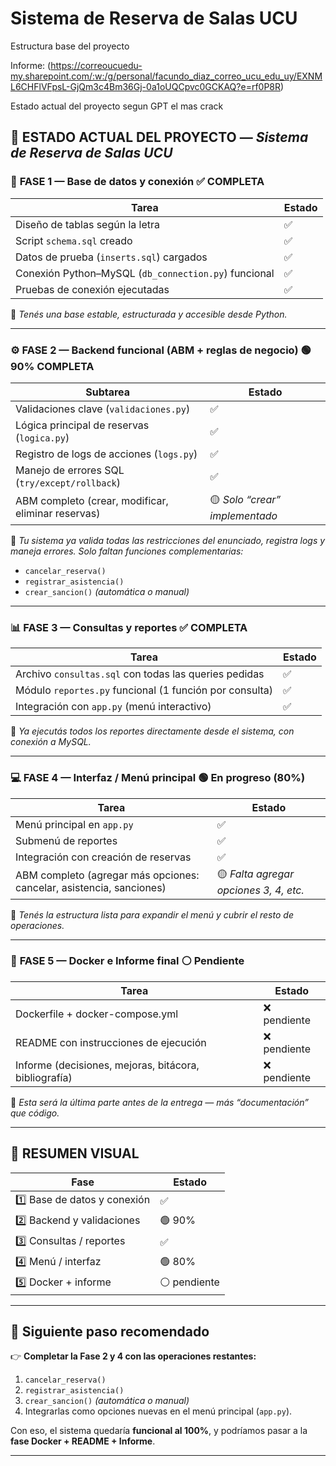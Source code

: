 # Sistema de Reserva de Salas UCU
Estructura base del proyecto

Informe:
(https://correoucuedu-my.sharepoint.com/:w:/g/personal/facundo_diaz_correo_ucu_edu_uy/EXNML6CHFlVFpsL-GjQm3c4Bm36Gj-0a1oUQCpvc0GCKAQ?e=rf0P8R)

Estado actual del proyecto segun GPT el mas crack

## 🧭 ESTADO ACTUAL DEL PROYECTO — *Sistema de Reserva de Salas UCU*

### 🧩 **FASE 1 — Base de datos y conexión** ✅ **COMPLETA**

| Tarea                                                | Estado |
| ---------------------------------------------------- | ------ |
| Diseño de tablas según la letra                      | ✅      |
| Script `schema.sql` creado                           | ✅      |
| Datos de prueba (`inserts.sql`) cargados             | ✅      |
| Conexión Python–MySQL (`db_connection.py`) funcional | ✅      |
| Pruebas de conexión ejecutadas                       | ✅      |

💬 *Tenés una base estable, estructurada y accesible desde Python.*

---

### ⚙️ **FASE 2 — Backend funcional (ABM + reglas de negocio)** 🟢 **90% COMPLETA**

| Subtarea                                           | Estado                         |
| -------------------------------------------------- | ------------------------------ |
| Validaciones clave (`validaciones.py`)             | ✅                              |
| Lógica principal de reservas (`logica.py`)         | ✅                              |
| Registro de logs de acciones (`logs.py`)           | ✅                              |
| Manejo de errores SQL (`try/except/rollback`)      | ✅                              |
| ABM completo (crear, modificar, eliminar reservas) | 🟡 *Solo “crear” implementado* |

💬 *Tu sistema ya valida todas las restricciones del enunciado, registra logs y maneja errores. Solo faltan funciones complementarias:*

* `cancelar_reserva()`
* `registrar_asistencia()`
* `crear_sancion()` *(automática o manual)*

---

### 📊 **FASE 3 — Consultas y reportes** ✅ **COMPLETA**

| Tarea                                                   | Estado |
| ------------------------------------------------------- | ------ |
| Archivo `consultas.sql` con todas las queries pedidas   | ✅      |
| Módulo `reportes.py` funcional (1 función por consulta) | ✅      |
| Integración con `app.py` (menú interactivo)             | ✅      |

💬 *Ya ejecutás todos los reportes directamente desde el sistema, con conexión a MySQL.*

---

### 💻 **FASE 4 — Interfaz / Menú principal** 🟢 **En progreso (80%)**

| Tarea                                                                | Estado                                 |
| -------------------------------------------------------------------- | -------------------------------------- |
| Menú principal en `app.py`                                           | ✅                                      |
| Submenú de reportes                                                  | ✅                                      |
| Integración con creación de reservas                                 | ✅                                      |
| ABM completo (agregar más opciones: cancelar, asistencia, sanciones) | 🟡 *Falta agregar opciones 3, 4, etc.* |

💬 *Tenés la estructura lista para expandir el menú y cubrir el resto de operaciones.*

---

### 🧱 **FASE 5 — Docker e Informe final** ⚪ **Pendiente**

| Tarea                                                 | Estado      |
| ----------------------------------------------------- | ----------- |
| Dockerfile + docker-compose.yml                       | ❌ pendiente |
| README con instrucciones de ejecución                 | ❌ pendiente |
| Informe (decisiones, mejoras, bitácora, bibliografía) | ❌ pendiente |

💬 *Esta será la última parte antes de la entrega — más “documentación” que código.*

---

## 🚀 RESUMEN VISUAL

| Fase                         | Estado      |
| ---------------------------- | ----------- |
| 1️⃣ Base de datos y conexión | ✅           |
| 2️⃣ Backend y validaciones   | 🟢 90%      |
| 3️⃣ Consultas / reportes     | ✅           |
| 4️⃣ Menú / interfaz          | 🟢 80%      |
| 5️⃣ Docker + informe         | ⚪ pendiente |

---

## 🎯 Siguiente paso recomendado

👉 **Completar la Fase 2 y 4 con las operaciones restantes:**

1. `cancelar_reserva()`
2. `registrar_asistencia()`
3. `crear_sancion()` *(automática o manual)*
4. Integrarlas como opciones nuevas en el menú principal (`app.py`).

Con eso, el sistema quedaría **funcional al 100%**, y podríamos pasar a la **fase Docker + README + Informe**.

---

